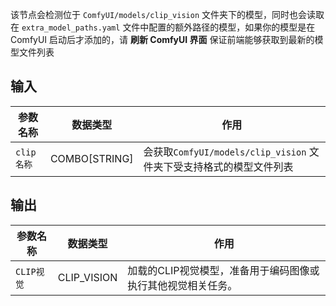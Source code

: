 该节点会检测位于 `ComfyUI/models/clip_vision` 文件夹下的模型，同时也会读取在 `extra_model_paths.yaml` 文件中配置的额外路径的模型，如果你的模型是在 ComfyUI 启动后才添加的，请 **刷新 ComfyUI 界面** 保证前端能够获取到最新的模型文件列表

## 输入

| 参数名称 | 数据类型 | 作用 |
| --- | --- | --- |
| `clip名称` | COMBO[STRING] | 会获取`ComfyUI/models/clip_vision` 文件夹下受支持格式的模型文件列表 |

## 输出

| 参数名称 | 数据类型 | 作用 |
| --- | --- | --- |
| `CLIP视觉` | CLIP_VISION | 加载的CLIP视觉模型，准备用于编码图像或执行其他视觉相关任务。 |
